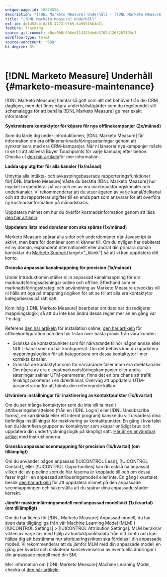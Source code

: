 ```yaml
---
unique-page-id: 18874556
description: "[!DNL Marketo Measure] Underhåll - [!DNL Marketo Measure] - Produktdokumentation"
title: "[!DNL Marketo Measure] Underhåll"
exl-id: 4e1d53bb-0af8-4774-9f69-6a95516b3d11
feature: Tracking
source-git-commit: b8ea008c594ed114323dedd3762d1265287193c7
workflow-type: tm+mt
source-wordcount: '638'
ht-degree: 0%

---
```


# [!DNL Marketo Measure] Underhåll {#marketo-measure-maintenance}

[!DNL Marketo Measure] hämtar så gott som allt det behöver från din CRM dagligen, men det finns några underhållsåtgärder som du regelbundet vill schemalägga för att behålla [!DNL Marketo Measure] ge mer exakt information.

**Synkronisera kontaktytor för köpare för nya offlinekampanjer (2x/månad)**

Som du lärde dig under introduktionen, [!DNL Marketo Measure] får information om era offlinemarknadsföringssatsningar genom att synkronisera med era CRM-kampanjer. När ni lanserar nya kampanjer måste ni se till att aktivera Buyer Touchpoints för varje kampanj efter behov. Checka ut [den här artikeln](/help/channel-tracking-and-setup/offline-channels/legacy-processes/syncing-offline-campaigns.md)för mer information.

**Ladda upp utgifter för alla kanaler (1x/månad)**

Utnyttja alla intäkts- och avkastningsbaserade rapporteringsfunktioner för[!DNL Marketo Measure]måste du berätta [!DNL Marketo Measure] hur mycket ni spenderar på var och en av era marknadsföringskanaler och underkanaler. Vi rekommenderar att du utser ägaren av varje kanal/delkanal och att du rapporterar utgifter till en enda part som ansvarar för att överföra ny kostnadsinformation på månadsbasis.

Uppdatera minnet om hur du överför kostnadsinformation genom att läsa [den här artikeln](/help/marketing-spend/spend-management/marketing-channel-costs.md).

**Uppdatera lista med domäner som ska spåras (1x/månad)**

Marketo Measure spårar alla sidor och underdomäner där Javascript är aktivt, men bara för domäner som vi känner till. Om du nyligen har debiterat en ny domän, expanderat internationellt eller ändrat din primära domän kontaktar du [Marketo Support](https://nation.marketo.com/t5/support/ct-p/Support){target="_blank"} så att vi kan uppdatera ditt konto.

**Granska anpassad kanalmappning för precision (1x/månad)**

Under introduktionen ställer ni in anpassad kanalmappning för era marknadsföringssatsningar online och offline. Efterhand som er marknadsföringsstrategi och användning av Marketo Measure utvecklas vill ni hålla ett öga på mappningslogiken för att se till att alla era kontaktytor kategoriseras på rätt sätt.

Kom ihåg: [!DNL Marketo Measure] bearbetar om data när du redigerar mappningslogik, så att du inte kan ändra dessa regler mer än en gång var 7:e dag.

Referens [den här artikeln](/help/channel-tracking-and-setup/online-channels/online-custom-channel-setup.md) för installation online, [den här artikeln](/help/channel-tracking-and-setup/offline-channels/offline-custom-channel-setup.md) för offlinekonfiguration och den här listan över bästa praxis från våra kunder:

* Granska de kontaktpunkter som för närvarande tillhör någon annan eller NULL-kanal som du har konfigurerat. Om det behövs kan du uppdatera mappningslogiken för att kategorisera om dessa kontaktytor i mer korrekta kanaler.
* Granska de kontaktytor som för närvarande faller inom era direktkanaler. Om några av era e-postmarknadsföringskampanjer eller andra satsningar saknar UTM-parametrar, finns det en bra chans att trafik felaktigt paketeras i en direktkanal. Överväg att uppdatera UTM-parametrarna för att hämta den refererande källan.

**Utvärdera inställningar för inaktivering av kontaktpunkter (1x/kvartal)**

Om du ser många kontaktytor som du inte vill ta med i attribueringsberättelsen (från en [!DNL Login] eller [!DNL Unsubscribe forms], en karriärsida eller ett internt program) kanske du vill utvärdera dina befintliga inställningar för inaktivering av kontaktpunkter. En gång i kvartalet kan du identifiera grupper av kontaktytor som skapar onödigt brus och uppdatera din undertryckningslogik på lämpligt sätt. [Här är en användbar artikel](/help/advanced-marketo-measure-features/touchpoint-settings/touchpoint-removal-and-touchpoint-suppression.md)  med instruktionerna.

**Granska anpassad scenmappning för precision (1x/kvartal) (om tillämpligt)**

Om du använder någon anpassad [!UICONTROL Lead], [!UICONTROL Contact], eller [!UICONTROL Opportunities] kan du också ha anpassat vilken del av pipeline som de här faserna är kopplade till och om dessa faser ingår i en anpassad attribueringsmodell eller inte. En gång i kvartalet, besök [den här artikeln](/help/advanced-marketo-measure-features/custom-attribution-models/custom-attribution-model-and-setup.md) för att uppdatera minnet på den anpassade scenmappningen och säkerställa att du spårar dina anpassade stadier korrekt.

**Jämför maskininlärningsmodell med anpassad modellvikt (1x/kvartal) (om tillämpligt)**

Om du har licens för [!DNL Marketo Measure] Anpassad modell, du har även data tillgängliga från vår Machine Learning Model (MLM) i [!UICONTROL Settings] > [!UICONTROL Attribution Settings]. MLM beräknar vikten av varje fas med hjälp av kontaktpunktsdata från ditt konto och kan hjälpa dig att bestämma hur attribueringsvikten ska fördelas i din anpassade modell. Vi rekommenderar att du jämför MLM med din anpassade modell en gång per kvartal och diskuterar konsekvenserna av eventuella ändringar i din anpassade modell med din SM.

Mer information om [!DNL Marketo Measure] Machine Learning Model, checka ut [den här artikeln](/help/advanced-marketo-measure-features/custom-attribution-models/machine-learning-model-faq.md).
